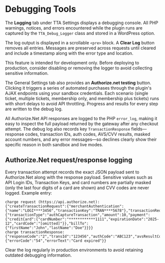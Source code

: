 # Debugging Tools

The **Logging** tab under TTA Settings displays a debugging console. All PHP warnings, notices, and errors encountered while the plugin runs are captured by the `TTA_Debug_Logger` class and stored in a WordPress option.

The log output is displayed in a scrollable `<pre>` block. A **Clear Log** button removes all entries. Messages are preserved across requests until cleared and include a timestamp along with the error type and location.

This feature is intended for development only. Before deploying to production, consider disabling or removing the logger to avoid collecting sensitive information.

The General Settings tab also provides an **Authorize.net testing** button. Clicking it triggers a series of automated purchases through the plugin's AJAX endpoints using your sandbox credentials. Each scenario (single ticket, multiple tickets, membership only, and membership plus tickets) runs with short delays to avoid API throttling. Progress and results for every step are written to the debug log.

All Authorize.Net API responses are logged to the PHP `error_log`, making it easy to inspect the full payload returned by the gateway after any checkout attempt. The debug log also records key `TransactionResponse` fields—response codes, transaction IDs, auth codes, AVS/CVV results, masked account numbers, and any error messages—so declines clearly show their specific reason in both sandbox and live modes.

## Authorize.Net request/response logging

Every transaction attempt records the exact JSON payload sent to Authorize.Net along with the response payload. Sensitive values such as API Login IDs, Transaction Keys, and card numbers are partially masked (only the last four digits of a card are shown) and CVV codes are never logged. Example entry:

```
charge request (https://api.authorize.net): {"createTransactionRequest":{"merchantAuthentication":{"name":"LOGI****3456","transactionKey":"TRAN****5678"},"transactionRequest":{"transactionType":"authCaptureTransaction","amount":10,"payment":{"creditCard":{"cardNumber":"************1111","expirationDate":"2025-12","cardCode":"[omitted]"}},"billTo":{"firstName":"John","lastName":"Doe"}}}}
charge transactionResponse: {"responseCode":"2","transId":"123456","authCode":"ABC123","avsResultCode":"N","cvvResultCode":"P","accountNumber":"************1111","errors":{"errorCode":"54","errorText":"Card expired"}}
```

Clear the log regularly in production environments to avoid retaining outdated debugging information.
